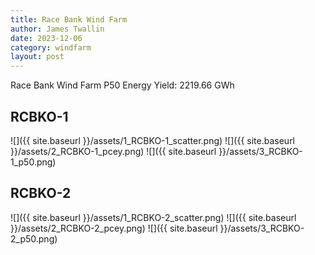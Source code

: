 ```yaml
---
title: Race Bank Wind Farm
author: James Twallin
date: 2023-12-06
category: windfarm
layout: post
---
```

Race Bank Wind Farm P50 Energy Yield: 2219.66 GWh

RCBKO-1
-------------
![]({{ site.baseurl }}/assets/1_RCBKO-1_scatter.png)
![]({{ site.baseurl }}/assets/2_RCBKO-1_pcey.png)
![]({{ site.baseurl }}/assets/3_RCBKO-1_p50.png)

RCBKO-2
-------------
![]({{ site.baseurl }}/assets/1_RCBKO-2_scatter.png)
![]({{ site.baseurl }}/assets/2_RCBKO-2_pcey.png)
![]({{ site.baseurl }}/assets/3_RCBKO-2_p50.png)

